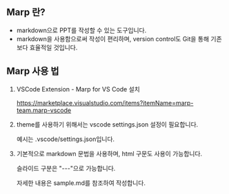 ## Marp 란?
- markdown으로 PPT를 작성할 수 있는 도구입니다.
- markdown을 사용함으로써 작성이 편리하며, version control도 Git을 통해 기존 보다 효율적일 것입니다.

## Marp 사용 법

1. VSCode Extension - Marp for VS Code 설치
   
   https://marketplace.visualstudio.com/items?itemName=marp-team.marp-vscode

2. theme를 사용하기 위해서는 vscode settings.json 설정이 필요합니다.

   예시는 .vscode/settings.json입니다.

3. 기본적으로 markdown 문법을 사용하며, html 구문도 사용이 가능합니다.
   
   슬라이드 구분은 "---"으로 가능합니다.
   
   자세한 내용은 sample.md를 참조하여 작성합니다.